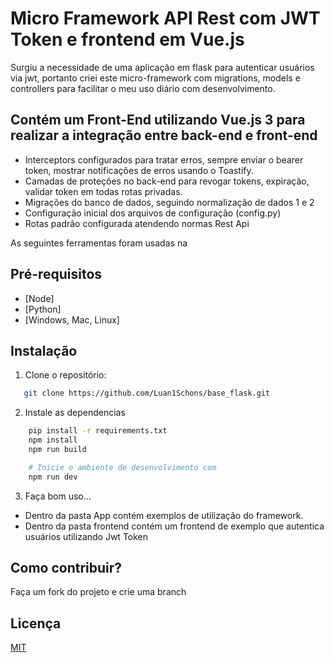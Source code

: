 # Micro Framework API Rest com JWT Token e frontend em Vue.js

Surgiu a necessidade de uma aplicação em flask para autenticar usuários via jwt, portanto criei este micro-framework com migrations, models e controllers
para facilitar o meu uso diário com desenvolvimento.

## Contém um Front-End utilizando Vue.js 3 para realizar a integração entre back-end e front-end
- Interceptors configurados para tratar erros, sempre enviar o bearer token, mostrar notificações de erros usando o Toastify.
- Camadas de proteções no back-end para revogar tokens, expiração, validar token em todas rotas privadas.
- Migrações do banco de dados, seguindo normalização de dados 1 e 2
- Configuração inicial dos arquivos de configuração (config.py)
- Rotas padrão configurada atendendo normas Rest Api

As seguintes ferramentas foram usadas na
## Pré-requisitos
- [Node]
- [Python]
- [Windows, Mac, Linux]

## Instalação

1. Clone o repositório:

```bash
   git clone https://github.com/Luan1Schons/base_flask.git
   ```

2. Instale as dependencias
```bash
    pip install -r requirements.txt
    npm install
    npm run build

    # Inicie o ambiente de desenvolvimento com
    npm run dev
   ```

3. Faça bom uso...
- Dentro da pasta App contém exemplos de utilização do framework.
- Dentro da pasta frontend contém um frontend de exemplo que autentica usuários utilizando Jwt Token

## Como contribuir?
Faça um fork do projeto e crie uma branch

## Licença
[MIT](https://choosealicense.com/licenses/mit/)